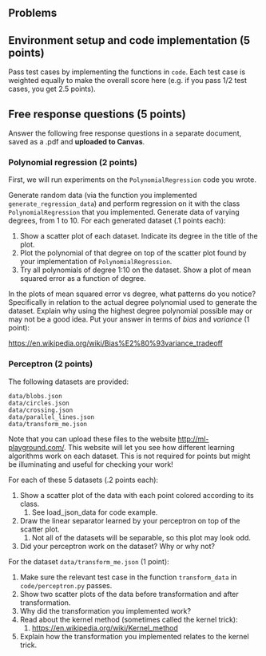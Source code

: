 ## Problems

## Environment setup and code implementation (5 points)
Pass test cases by implementing the functions in `code`. Each test case is weighted 
equally to make the overall score here (e.g. if you pass 1/2 test cases, you get 2.5 points).

## Free response questions (5 points)

Answer the following free response questions in a separate document, 
saved as a .pdf and **uploaded to Canvas**.

### Polynomial regression (2 points)

First, we will run experiments on the `PolynomialRegression` code you wrote.

Generate random data (via the function you implemented `generate_regression_data`) 
and perform regression on it with the class `PolynomialRegression` that you
implemented. Generate data of varying degrees, from 1 to 10. For each generated
dataset (.1 points each):

1. Show a scatter plot of each dataset. Indicate its degree in the title of the plot.
2. Plot the polynomial of that degree on top of the scatter plot found by your implementation of 
`PolynomialRegression`.
3. Try all polynomials of degree 1:10 on the dataset. Show a plot of mean squared error as a 
function of degree.

In the plots of mean squared error vs degree, what patterns do you notice? Specifically
in relation to the actual degree polynomial used to generate the dataset. Explain why
using the highest degree polynomial possible may or may not be a good idea. Put your
answer in terms of *bias* and *variance* (1 point):

https://en.wikipedia.org/wiki/Bias%E2%80%93variance_tradeoff

### Perceptron (2 points)

The following datasets are provided:

```
data/blobs.json
data/circles.json
data/crossing.json
data/parallel_lines.json
data/transform_me.json
```

Note that you can upload these files to the website http://ml-playground.com/. This
website will let you see how different learning algorithms work on each dataset. This
is not required for points but might be illuminating and useful for checking your work!

For each of these 5 datasets (.2 points each):

1. Show a scatter plot of the data with each point colored according to its class.
   1. See load_json_data for code example.
2. Draw the linear separator learned by your perceptron on top of the scatter plot.
   1. Not all of the datasets will be separable, so this plot may look odd.
3. Did your perceptron work on the dataset? Why or why not? 

For the dataset `data/transform_me.json` (1 point):
1. Make sure the relevant test case in the function `transform_data` in `code/perceptron.py` passes.
2. Show two scatter plots of the data before transformation and after transformation.
3. Why did the transformation you implemented work?
4. Read about the kernel method (sometimes called the kernel trick):
   1. https://en.wikipedia.org/wiki/Kernel_method
5. Explain how the transformation you implemented relates to the kernel trick.